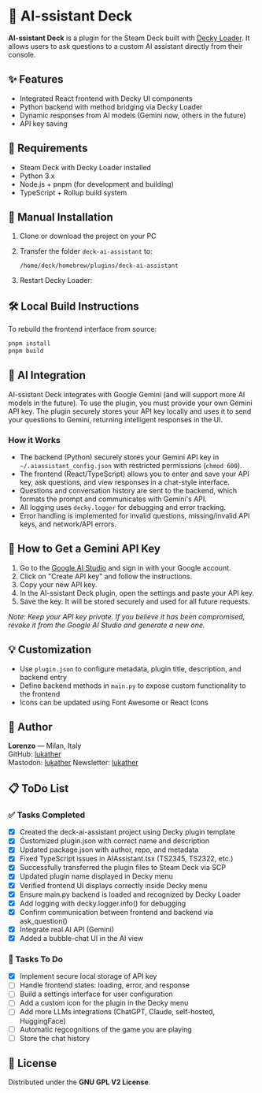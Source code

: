 # 🤖 AI-ssistant Deck

**AI-ssistant Deck** is a plugin for the Steam Deck built with [Decky Loader](https://github.com/SteamDeckHomebrew/decky-loader). It allows users to ask questions to a custom AI assistant directly from their console.

## ✨ Features

- Integrated React frontend with Decky UI components
- Python backend with method bridging via Decky Loader
- Dynamic responses from AI models (Gemini now, others in the future)
- API key saving

## 🧰 Requirements

- Steam Deck with Decky Loader installed
- Python 3.x
- Node.js + pnpm (for development and building)
- TypeScript + Rollup build system

## 🚀 Manual Installation

1. Clone or download the project on your PC
2. Transfer the folder `deck-ai-assistant` to:

   ```
   /home/deck/homebrew/plugins/deck-ai-assistant
   ```

3. Restart Decky Loader:

 

## 🛠️ Local Build Instructions

To rebuild the frontend interface from source:

```bash
pnpm install
pnpm build
```

## 🧠 AI Integration

AI-ssistant Deck integrates with Google Gemini (and will support more AI models in the future). To use the plugin, you must provide your own Gemini API key. The plugin securely stores your API key locally and uses it to send your questions to Gemini, returning intelligent responses in the UI.

### How it Works
- The backend (Python) securely stores your Gemini API key in `~/.aiassistant_config.json` with restricted permissions (`chmod 600`).
- The frontend (React/TypeScript) allows you to enter and save your API key, ask questions, and view responses in a chat-style interface.
- Questions and conversation history are sent to the backend, which formats the prompt and communicates with Gemini's API.
- All logging uses `decky.logger` for debugging and error tracking.
- Error handling is implemented for invalid questions, missing/invalid API keys, and network/API errors.

## 🔑 How to Get a Gemini API Key

1. Go to the [Google AI Studio](https://aistudio.google.com/app/apikey) and sign in with your Google account.
2. Click on "Create API key" and follow the instructions.
3. Copy your new API key.
4. In the AI-ssistant Deck plugin, open the settings and paste your API key.
5. Save the key. It will be stored securely and used for all future requests.

*Note: Keep your API key private. If you believe it has been compromised, revoke it from the Google AI Studio and generate a new one.*

## 💡 Customization

- Use `plugin.json` to configure metadata, plugin title, description, and backend entry
- Define backend methods in `main.py` to expose custom functionality to the frontend
- Icons can be updated using Font Awesome or React Icons

## 👤 Author

**Lorenzo** — Milan, Italy  
GitHub: [lukather](https://github.com/your-username)  
Mastodon: [lukather](https://mastodon.uno/@lukather)
Newsletter: [lukather](https://news.ilgiocatore.net)

## 📋 ToDo List

### ✅ Tasks Completed
- [x] Created the deck-ai-assistant project using Decky plugin template
- [x] Customized plugin.json with correct name and description
- [x] Updated package.json with author, repo, and metadata
- [x] Fixed TypeScript issues in AIAssistant.tsx (TS2345, TS2322, etc.)
- [x] Successfully transferred the plugin files to Steam Deck via SCP
- [x] Updated plugin name displayed in Decky menu
- [x] Verified frontend UI displays correctly inside Decky menu
- [x] Ensure main.py backend is loaded and recognized by Decky Loader
- [x] Add logging with decky.logger.info() for debugging
- [x] Confirm communication between frontend and backend via ask_question()
- [x] Integrate real AI API (Gemini)
- [x] Added a bubble-chat UI in the AI view

### 🧩 Tasks To Do
- [x] Implement secure local storage of API key
- [ ] Handle frontend states: loading, error, and response
- [ ] Build a settings interface for user configuration
- [ ] Add a custom icon for the plugin in the Decky menu
- [ ] Add more LLMs integrations (ChatGPT, Claude, self-hosted, HuggingFace)
- [ ] Automatic regcognitions of the game you are playing
- [ ] Store the chat history

## 📄 License

Distributed under the **GNU GPL V2 License**.
